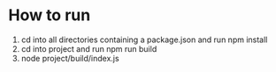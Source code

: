 # How to run

1. cd into all directories containing a package.json and run npm install
2. cd into project and run npm run build
3. node project/build/index.js